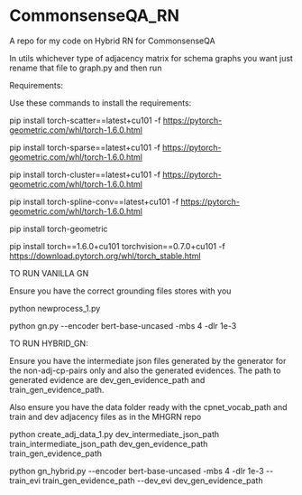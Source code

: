 # CommonsenseQA_RN
A repo for my code on Hybrid RN for CommonsenseQA

In utils whichever type of adjacency matrix for schema graphs you want just rename that file to graph.py and then run 

Requirements:

Use these commands to install the requirements:

pip install torch-scatter==latest+cu101 -f https://pytorch-geometric.com/whl/torch-1.6.0.html

pip install torch-sparse==latest+cu101 -f https://pytorch-geometric.com/whl/torch-1.6.0.html

pip install torch-cluster==latest+cu101 -f https://pytorch-geometric.com/whl/torch-1.6.0.html

pip install torch-spline-conv==latest+cu101 -f https://pytorch-geometric.com/whl/torch-1.6.0.html

pip install torch-geometric

pip install torch==1.6.0+cu101 torchvision==0.7.0+cu101 -f https://download.pytorch.org/whl/torch_stable.html

TO RUN VANILLA GN

Ensure you have the correct grounding files stores with you

python newprocess_1.py

python gn.py --encoder bert-base-uncased -mbs 4 -dlr 1e-3


TO RUN HYBRID_GN:

Ensure you have the intermediate json files generated by the generator for the non-adj-cp-pairs only and also the generated evidences. The path to generated evidence are dev_gen_evidence_path and train_gen_evidence_path. 

Also ensure you have the data folder ready with the cpnet_vocab_path and train and dev adjacency files as in the MHGRN repo

python create_adj_data_1.py dev_intermediate_json_path train_intermediate_json_path dev_gen_evidence_path train_gen_evidence_path

python gn_hybrid.py --encoder bert-base-uncased -mbs 4 -dlr 1e-3 --train_evi train_gen_evidence_path --dev_evi dev_gen_evidence_path
